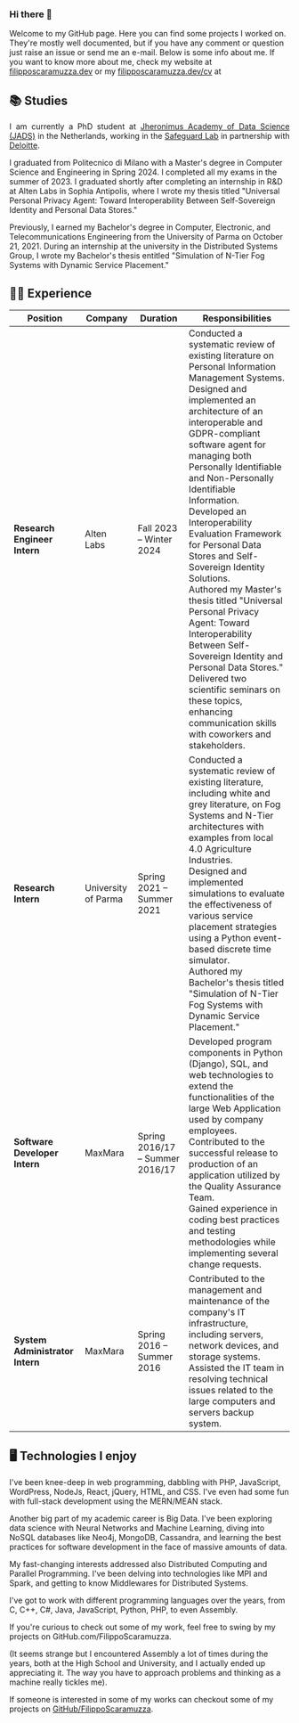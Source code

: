 ### Hi there 👋
Welcome to my GitHub page. Here you can find some projects I worked on. They're mostly well documented, but if you have any comment or question just raise an issue or send me an e-mail. 
Below is some info about me. If you want to know more about me, check my website at <a href="https://filipposcaramuzza.dev">filipposcaramuzza.dev</a> or my <a href="https://filipposcaramuzza.dev">filipposcaramuzza.dev/cv</a> at 

<h2>📚 Studies</h2>
<p style="text-align: justify;">
I am currently a PhD student at <a href="https://www.jads.nl/">Jheronimus Academy of Data Science (JADS)</a> in the Netherlands, working in the <a href="https://www.jads.nl/research-labs-safeguard/">Safeguard Lab</a> in partnership with <a href="https://www.deloitte.com/global/en.html?icid=site_selector_global">Deloitte</a>.

I graduated from Politecnico di Milano with a Master's degree in Computer Science and Engineering in Spring 2024. I completed all my exams in the summer of 2023. I graduated shortly after completing an internship in R&D at Alten Labs in Sophia Antipolis, where I wrote my thesis titled "Universal Personal Privacy Agent: Toward Interoperability Between Self-Sovereign Identity and Personal Data Stores."

Previously, I earned my Bachelor's degree in Computer, Electronic, and Telecommunications Engineering from the University of Parma on October 21, 2021. During an internship at the university in the Distributed Systems Group, I wrote my Bachelor's thesis entitled "Simulation of N-Tier Fog Systems with Dynamic Service Placement."
</p>

<h2>👨‍💻 Experience</h2>

| Position                      | Company           | Duration                  | Responsibilities |
|-------------------------------|-------------------|---------------------------|------------------|
| **Research Engineer Intern**  | Alten Labs        | Fall 2023 – Winter 2024   | Conducted a systematic review of existing literature on Personal Information Management Systems.<br>Designed and implemented an architecture of an interoperable and GDPR-compliant software agent for managing both Personally Identifiable and Non-Personally Identifiable Information.<br>Developed an Interoperability Evaluation Framework for Personal Data Stores and Self-Sovereign Identity Solutions.<br>Authored my Master's thesis titled "Universal Personal Privacy Agent: Toward Interoperability Between Self-Sovereign Identity and Personal Data Stores."<br>Delivered two scientific seminars on these topics, enhancing communication skills with coworkers and stakeholders. |
| **Research Intern**           | University of Parma| Spring 2021 – Summer 2021 | Conducted a systematic review of existing literature, including white and grey literature, on Fog Systems and N-Tier architectures with examples from local 4.0 Agriculture Industries.<br>Designed and implemented simulations to evaluate the effectiveness of various service placement strategies using a Python event-based discrete time simulator.<br>Authored my Bachelor's thesis titled "Simulation of N-Tier Fog Systems with Dynamic Service Placement." |
| **Software Developer Intern** | MaxMara           | Spring 2016/17 – Summer 2016/17 | Developed program components in Python (Django), SQL, and web technologies to extend the functionalities of the large Web Application used by company employees.<br>Contributed to the successful release to production of an application utilized by the Quality Assurance Team.<br>Gained experience in coding best practices and testing methodologies while implementing several change requests. |
| **System Administrator Intern**| MaxMara           | Spring 2016 – Summer 2016 | Contributed to the management and maintenance of the company's IT infrastructure, including servers, network devices, and storage systems.<br>Assisted the IT team in resolving technical issues related to the large computers and servers backup system. |


<h2>🖥️ Technologies I enjoy</h2>
I've been knee-deep in web programming, dabbling with PHP, JavaScript, WordPress, NodeJs, React, jQuery, HTML, and CSS. I've even had some fun with full-stack development using the MERN/MEAN stack.

Another big part of my academic career is Big Data. I've been exploring data science with Neural Networks and Machine Learning, diving into NoSQL databases like Neo4j, MongoDB, Cassandra, and learning the best practices for software development in the face of massive amounts of data.

My fast-changing interests addressed also Distributed Computing and Parallel Programming. I've been delving into technologies like MPI and Spark, and getting to know Middlewares for Distributed Systems.

I've got to work with different programming languages over the years, from C, C++, C#, Java, JavaScript, Python, PHP, to even Assembly.

If you're curious to check out some of my work, feel free to swing by my projects on GitHub.com/FilippoScaramuzza.

(It seems strange but I encountered Assembly a lot of times during the years, both at the High School and University, and I actually ended up appreciating it. The way you have to approach problems and thinking as a machine really tickles me).

If someone is interested in some of my works can checkout some of my projects on <a href="https://github.com/FilippoScaramuzza">GitHub/FilippoScaramuzza</a>.
